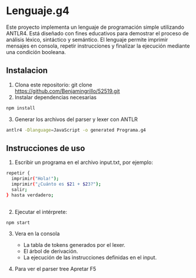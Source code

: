 # Lenguaje.g4

Este proyecto implementa un lenguaje de programación simple utilizando ANTLR4. Está diseñado con fines educativos para demostrar el proceso de análisis léxico, sintáctico y semántico. El lenguaje permite imprimir mensajes en consola, repetir instrucciones y finalizar la ejecución mediante una condición booleana.

## Instalacion

1. Clona este repositorio: git clone https://github.com/Benjamingrillo/52519.git
2. Instalar dependencias necesarias
```sh
npm install
```
3. Generar los archivos del parser y lexer con ANTLR
```sh
antlr4 -Dlanguage=JavaScript -o generated Programa.g4
```

## Instrucciones de uso
1. Escribir un programa en el archivo input.txt, por ejemplo:
```sh
repetir {
  imprimir("Hola!");
  imprimir("¿Cuánto es $21 + $23?");
  salir;
} hasta verdadero;
 
```
2. Ejecutar el intérprete:
```sh
npm start
```
3. Vera en la consola

    - La tabla de tokens generados por el lexer.
    - El árbol de derivación.
    - La ejecución de las instrucciones definidas en el input.

4. Para ver el parser tree Apretar F5
